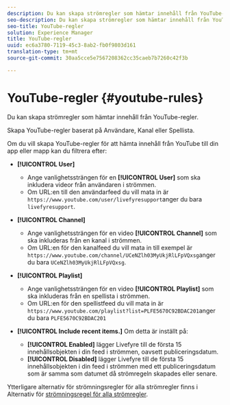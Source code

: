 ```yaml
---
description: Du kan skapa strömregler som hämtar innehåll från YouTube-regler.
seo-description: Du kan skapa strömregler som hämtar innehåll från YouTube-regler.
seo-title: YouTube-regler
solution: Experience Manager
title: YouTube-regler
uuid: ec6a3780-7119-45c3-8ab2-fb0f9803d161
translation-type: tm+mt
source-git-commit: 30aa5cce5e7567208362cc35caeb7b7260c42f3b

---
```



# YouTube-regler {#youtube-rules}

Du kan skapa strömregler som hämtar innehåll från YouTube-regler.

Skapa YouTube-regler baserat på Användare, Kanal eller Spellista.

Om du vill skapa YouTube-regler för att hämta innehåll från YouTube till din app eller mapp kan du filtrera efter:

* **[!UICONTROL User]**
   * Ange vanlighetssträngen för en **[!UICONTROL User]** som ska inkludera videor från användaren i strömmen.
   * Om URL:en till den användarfeed du vill mata in är `https://www.youtube.com/user/livefyresupport`anger du bara `livefyresupport`.

* **[!UICONTROL Channel]**
   * Ange vanlighetssträngen för en video **[!UICONTROL Channel]** som ska inkluderas från en kanal i strömmen.
   * Om URL:en för den kanalfeed du vill mata in till exempel är `https://www.youtube.com/channel/UCeNZlh03MyUkjRlLFpVQxsg`anger du bara `UCeNZlh03MyUkjRlLFpVQxsg`.

* **[!UICONTROL Playlist]**
   * Ange vanlighetssträngen för en video **[!UICONTROL Playlist]** som ska inkluderas från en spellista i strömmen.
   * Om URL:en för den spellistfeed du vill mata in är `https://www.youtube.com/playlist?list=PLFE5670C92BDAC201`anger du bara `PLFE5670C92BDAC201`

* **[!UICONTROL Include recent items.]** Om detta är inställt på:
   * **[!UICONTROL Enabled]** lägger Livefyre till de första 15 innehållsobjekten i din feed i strömmen, oavsett publiceringsdatum.
   * **[!UICONTROL Disabled]** lägger Livefyre till de första 15 innehållsobjekten i din feed i strömmen med ett publiceringsdatum som är samma som datumet då strömregeln skapades eller senare.

Ytterligare alternativ för strömningsregler för alla strömregler finns i Alternativ för [strömningsregel för alla strömregler](../../c-streams/c-stream-rule-options-for-all-stream-rules.md#c_stream_rule_options_for_all_stream_rules).
